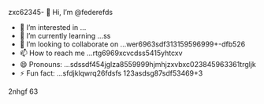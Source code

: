 zxc62345- 👋 Hi, I’m @federefds
- 👀 I’m interested in ...
- 🌱 I’m currently learning ...ss
- 💞️ I’m looking to collaborate on ...wer6963sdf313159596999+-dfb526
- 📫 How to reach me ...rtg6969xcvcdss5415yhtcxv
- 😄 Pronouns: ...sdssdf454jglza8559999hjmhjzxvbxc023845963361trgljk
- ⚡ Fun fact: ...sfdjklqwrq26fdsfs
123asdsg87sdf53469+3
  
<!---4561154
federefds/federefds is a ✨ special ✨ repository because its `README.md` (11this file) appears on your GitHub profjllil26e.fgfgfg1052
You can click the Preview link to take a look at your changes.450225
--->
2nhgf
63
